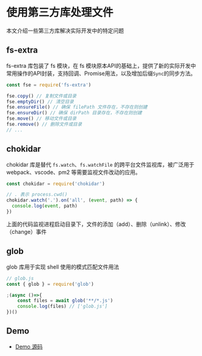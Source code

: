 # 使用第三方库处理文件
本文介绍一些第三方库解决实际开发中的特定问题

## fs-extra
fs-extra 库包装了 fs 模块，在 fs 模块原本API的基础上，提供了新的实际开发中常用操作的API封装，支持回调、Promise用法，以及增加后缀`Sync`的同步方法。
```js
const fse = require('fs-extra')

fse.copy() // 复制文件或目录
fse.emptyDir() // 清空目录
fse.ensureFile() // 确保 filePath 文件存在，不存在则创建
fse.ensureDir() // 确保 dirPath 目录存在，不存在则创建
fse.move() // 移动文件或目录
fse.remove() // 删除文件或目录
// ...
```

## chokidar
chokidar 库是替代 `fs.watch`、`fs.watchFile` 的跨平台文件监视库，被广泛用于 webpack、vscode、pm2 等需要监视文件改动的应用。

```js
const chokidar = require('chokidar')

// . 表示 process.cwd()
chokidar.watch('.').on('all', (event, path) => {
  console.log(event, path)
})
```
上面的代码监视进程启动目录下，文件的添加（add）、删除（unlink）、修改（change）事件

## glob
glob 库用于实现 shell 使用的模式匹配文件用法
```js
// glob.js
const { glob } = require('glob')

;(async ()=>{
    const files = await glob('**/*.js')
    console.log(files) // ['glob.js']
})()
```

## Demo
- [Demo 源码](https://github.com/luoway/nodejs-demo/tree/main/files/src)